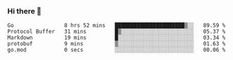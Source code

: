 ### Hi there 👋

<!--
**yeya24/yeya24** is a ✨ _special_ ✨ repository because its `README.md` (this file) appears on your GitHub profile.

Here are some ideas to get you started:

- 🔭 I’m currently working on ...
- 🌱 I’m currently learning ...
- 👯 I’m looking to collaborate on ...
- 🤔 I’m looking for help with ...
- 💬 Ask me about ...
- 📫 How to reach me: ...
- 😄 Pronouns: ...
- ⚡ Fun fact: ...
-->

<!--START_SECTION:waka-->

```text
Go                8 hrs 52 mins   ██████████████████████▒░░   89.59 %
Protocol Buffer   31 mins         █▒░░░░░░░░░░░░░░░░░░░░░░░   05.37 %
Markdown          19 mins         █░░░░░░░░░░░░░░░░░░░░░░░░   03.34 %
protobuf          9 mins          ▒░░░░░░░░░░░░░░░░░░░░░░░░   01.63 %
go.mod            0 secs          ░░░░░░░░░░░░░░░░░░░░░░░░░   00.06 %
```

<!--END_SECTION:waka-->
